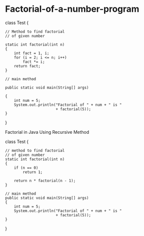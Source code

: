 # Factorial-of-a-number-program
class Test { 
   
    // Method to find factorial 
    // of given number 
    
    static int factorial(int n) 
    { 
        int fact = 1, i; 
        for (i = 2; i <= n; i++) 
            fact *= i; 
        return fact; 
    } 
  
    // main method 
    
    public static void main(String[] args) 
   
    { 
        int num = 5; 
        System.out.println("Factorial of " + num + " is "
                           + factorial(5)); 
    } 
}

Factorial in Java Using Recursive Method

class Test { 
   
    // method to find factorial 
    // of given number 
    static int factorial(int n) 
    { 
        if (n == 0) 
            return 1; 
  
        return n * factorial(n - 1); 
    } 
  
    // main method 
    public static void main(String[] args) 
    { 
        int num = 5; 
        System.out.println("Factorial of " + num + " is "
                           + factorial(5)); 
    } 
}
